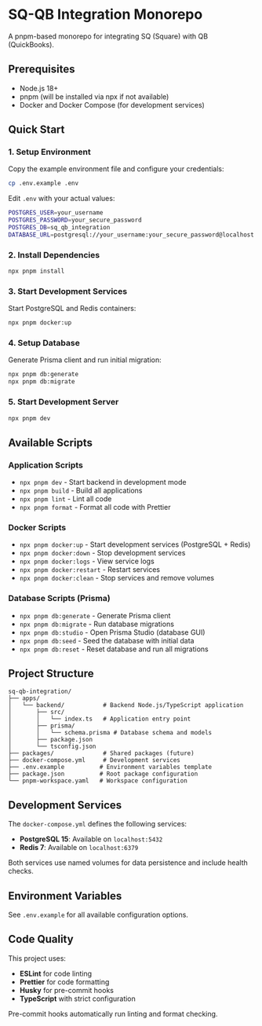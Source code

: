 # SQ-QB Integration Monorepo

A pnpm-based monorepo for integrating SQ (Square) with QB (QuickBooks).

## Prerequisites

- Node.js 18+
- pnpm (will be installed via npx if not available)
- Docker and Docker Compose (for development services)

## Quick Start

### 1. Setup Environment

Copy the example environment file and configure your credentials:

```bash
cp .env.example .env
```

Edit `.env` with your actual values:

```bash
POSTGRES_USER=your_username
POSTGRES_PASSWORD=your_secure_password
POSTGRES_DB=sq_qb_integration
DATABASE_URL=postgresql://your_username:your_secure_password@localhost:5432/sq_qb_integration?schema=public
```

### 2. Install Dependencies

```bash
npx pnpm install
```

### 3. Start Development Services

Start PostgreSQL and Redis containers:

```bash
npx pnpm docker:up
```

### 4. Setup Database

Generate Prisma client and run initial migration:

```bash
npx pnpm db:generate
npx pnpm db:migrate
```

### 5. Start Development Server

```bash
npx pnpm dev
```

## Available Scripts

### Application Scripts

- `npx pnpm dev` - Start backend in development mode
- `npx pnpm build` - Build all applications
- `npx pnpm lint` - Lint all code
- `npx pnpm format` - Format all code with Prettier

### Docker Scripts

- `npx pnpm docker:up` - Start development services (PostgreSQL + Redis)
- `npx pnpm docker:down` - Stop development services
- `npx pnpm docker:logs` - View service logs
- `npx pnpm docker:restart` - Restart services
- `npx pnpm docker:clean` - Stop services and remove volumes

### Database Scripts (Prisma)

- `npx pnpm db:generate` - Generate Prisma client
- `npx pnpm db:migrate` - Run database migrations
- `npx pnpm db:studio` - Open Prisma Studio (database GUI)
- `npx pnpm db:seed` - Seed the database with initial data
- `npx pnpm db:reset` - Reset database and run all migrations

## Project Structure

```
sq-qb-integration/
├── apps/
│   └── backend/           # Backend Node.js/TypeScript application
│       ├── src/
│       │   └── index.ts   # Application entry point
│       ├── prisma/
│       │   └── schema.prisma # Database schema and models
│       ├── package.json
│       └── tsconfig.json
├── packages/              # Shared packages (future)
├── docker-compose.yml     # Development services
├── .env.example          # Environment variables template
├── package.json          # Root package configuration
└── pnpm-workspace.yaml   # Workspace configuration
```

## Development Services

The `docker-compose.yml` defines the following services:

- **PostgreSQL 15**: Available on `localhost:5432`
- **Redis 7**: Available on `localhost:6379`

Both services use named volumes for data persistence and include health checks.

## Environment Variables

See `.env.example` for all available configuration options.

## Code Quality

This project uses:

- **ESLint** for code linting
- **Prettier** for code formatting
- **Husky** for pre-commit hooks
- **TypeScript** with strict configuration

Pre-commit hooks automatically run linting and format checking.
